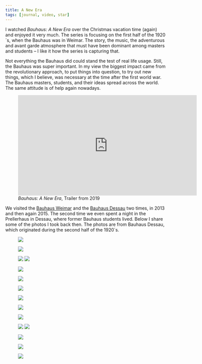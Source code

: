 ```yaml
---
title: A New Era
tags: [journal, video, star]
---
```

I watched <cite>Bauhaus: A New Era</cite> over the Christmas vacation time (again) and enjoyed it very much. The series is focusing on the first half of the 1920´s, when the Bauhaus was in Weimar. The story, the music, the adventurous and avant garde atmosphere that must have been dominant among masters and students – I like it how the series is capturing that.

Not everything the Bauhaus did could stand the test of real life usage. Still, the Bauhaus was super important. In my view the biggest impact came from the revolutionary approach, to put things into question, to try out new things, which I believe, was necessary at the time after the first world war. The Bauhaus masters, students, and their ideas spread across the world. The same attitude is of help again nowadays.

<figure>
<iframe width="560" height="315" src="https://www.youtube.com/embed/MMsBE03rsBQ" title="YouTube video player" frameborder="0" allow="accelerometer; autoplay; clipboard-write; encrypted-media; gyroscope; picture-in-picture" allowfullscreen></iframe>
<figcaption><cite>Bauhaus: A New Era</cite>, Trailer from 2019</figcaption>
</figure>

We visited the [Bauhaus Weimar](https://www.uni-weimar.de/de/universitaet/start/) and the [Bauhaus Dessau](https://www.bauhaus-dessau.de) two times, in 2013 and then again 2015. The second time we even spent a night in the Prellerhaus in Dessau, where former Bauhaus students lived. Below I share some of the photos I took back then. The photos are from Bauhaus Dessau, which originated during the second half of the 1920´s. 

<div class="hero space-y-ryt-2xl">
<figure>
<img src="/img/bauhaus/IMG_8431.jpg">
</figure>
<figure>
<img class="mx-auto" src="/img/bauhaus/IMG_8429.jpg">
</figure>
<figure class="split">
<img src="/img/bauhaus/IMG_8411.jpg">
<img src="/img/bauhaus/IMG_8407.jpg">
</figure>
<figure>
<img class="ml-auto"  src="/img/bauhaus/IMG_8499.jpg">
</figure>
<figure>
<img class="ml-auto" src="/img/bauhaus/IMG_8394.jpg">
</figure>
<figure>
<img src="/img/bauhaus/IMG_8508.jpg">
</figure>
<figure>
<img class="mx-auto"  src="/img/bauhaus/IMG_8512.jpg">
</figure>
<figure>
<img src="/img/bauhaus/IMG_8422.jpg">
</figure>
<figure>
<img class="mx-auto" src="/img/bauhaus/IMG_8397.jpg">
</figure>
<figure class="split">
<img src="/img/bauhaus/IMG_5830.jpg">
<img src="/img/bauhaus/IMG_5848.jpg">
</figure>
<figure>
<img class="mx-auto" src="/img/bauhaus/IMG_8549.jpg">
</figure>
<figure>
<img src="/img/bauhaus/IMG_8522.jpg">
</figure>
<figure>
<img class="mx-auto" src="/img/bauhaus/IMG_5888.jpg">
</figure>
</div>













